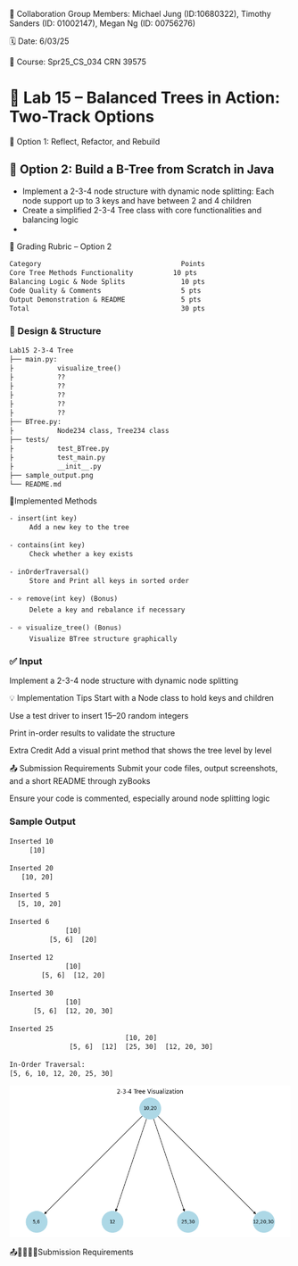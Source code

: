 💬 Collaboration Group Members: Michael Jung (ID:10680322), Timothy Sanders (ID: 01002147), Megan Ng (ID: 00756276)

🗓 Date: 6/03/25

📌 Course: Spr25_CS_034 CRN 39575

# 🌳 Lab 15 – Balanced Trees in Action: Two-Track Options

🔧 Option 1: Reflect, Refactor, and Rebuild

## 🧪 Option 2: Build a B-Tree from Scratch in Java

- Implement a 2-3-4 node structure with dynamic node splitting: Each node support up to 3 keys and have between 2 and 4 children
- Create a simplified 2-3-4 Tree class with core functionalities and balancing logic
- 
🧾 Grading Rubric – Option 2
```
Category	                               Points
Core Tree Methods Functionality	         10 pts
Balancing Logic & Node Splits	           10 pts
Code Quality & Comments	                   5 pts
Output Demonstration & README	           5 pts
Total	                                   30 pts
```
### 🧠 Design & Structure
```
Lab15 2-3-4 Tree
├── main.py:
├           visualize_tree()
├           ??
├           ??
├           ??
├           ??
├           ??
├── BTree.py: 
├           Node234 class, Tree234 class
├── tests/
├           test_BTree.py
├           test_main.py
├           __init__.py  
├── sample_output.png
└── README.md
```
🔨Implemented Methods
```
- insert(int key)
     Add a new key to the tree

- contains(int key)
     Check whether a key exists

- inOrderTraversal()
     Store and Print all keys in sorted order

- ⭐ remove(int key) (Bonus)
     Delete a key and rebalance if necessary

- ⭐ visualize_tree() (Bonus)
     Visualize BTree structure graphically
```
### ✅ Input

Implement a 2-3-4 node structure with dynamic node splitting



💡 Implementation Tips
Start with a Node class to hold keys and children

Use a test driver to insert 15–20 random integers

Print in-order results to validate the structure

 Extra Credit
Add a visual print method that shows the tree level by level

📤 Submission Requirements
Submit your code files, output screenshots, and a short README through zyBooks

Ensure your code is commented, especially around node splitting logic

### Sample Output
```
Inserted 10
     [10]

Inserted 20
   [10, 20]

Inserted 5
  [5, 10, 20]

Inserted 6
              [10]
          [5, 6]  [20]

Inserted 12
              [10]
        [5, 6]  [12, 20]

Inserted 30
              [10]
      [5, 6]  [12, 20, 30]

Inserted 25
                             [10, 20]
               [5, 6]  [12]  [25, 30]  [12, 20, 30]

In-Order Traversal:
[5, 6, 10, 12, 20, 25, 30]
```
![Sample Output](sample_output.png)

📤🧾✅✅✅Submission Requirements


